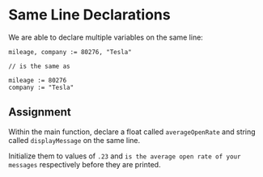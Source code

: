 # Same Line Declarations

We are able to declare multiple variables on the same line:

```
mileage, company := 80276, "Tesla"

// is the same as

mileage := 80276
company := "Tesla"
```
## Assignment

Within the main function, declare a float called `averageOpenRate` and string called `displayMessage` on the same line.

Initialize them to values of `.23` and `is the average open rate of your messages` respectively before they are printed.
